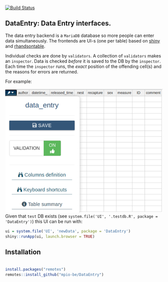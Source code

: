 [![Build Status](https://travis-ci.org/mpio-be/DataEntry.svg?branch=master)](https://travis-ci.org/mpio-be/DataEntry)

DataEntry: Data Entry interfaces.
------------


The data entry backend is a `MariaDB` database so more people can enter data simultaneously. 
The frontends are UI-s (one per table) based on [shiny](https://cran.r-project.org/package=shiny) and [rhandsontable](https://cran.r-project.org/package=rhandsontable).

Individual checks are done by `validators`.
A collection of  `validators` makes an `inspector`.  Data is checked *before* it is saved to the DB by the  `inspector`. 
Each time the `inspector` runs, the *exact* position of the offending cell(s) and the reasons for errors are returned. 

For example: 

![](README-1.png)   
Given that `test` DB exists (see `system.file('UI', '.testdb.R', package = 'DataEntry')`)
this UI can be run with: 

``` R
ui = system.file('UI', 'newData', package = 'DataEntry')
shiny::runApp(ui, launch.browser = TRUE)
```


Installation
------------
``` R

install.packages("remotes")
remotes::install_github("mpio-be/DataEntry")

```
